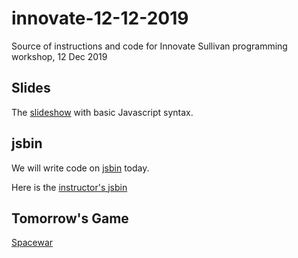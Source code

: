 # innovate-12-12-2019
Source of instructions and code for Innovate Sullivan programming workshop, 12 Dec 2019

## Slides

The [slideshow](https://docs.google.com/presentation/d/1G3ZPOtCJCUtviQLXGuoSYPIO3LPDh7fyg1CpABSeyUg/edit?usp=sharing) with basic Javascript syntax.

## jsbin

We will write code on [jsbin](https://jsbin.com) today.

Here is the [instructor's jsbin](https://jsbin.com/xumikul/edit?js,console,output)

## Tomorrow's Game

[Spacewar](http://alexvh.me/share/spacewar.html)
